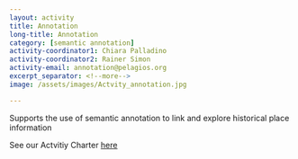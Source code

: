 ```yaml
---
layout: activity
title: Annotation
long-title: Annotation
category: [semantic annotation]
activity-coordinator1: Chiara Palladino
activity-coordinator2: Rainer Simon
activity-email: annotation@pelagios.org
excerpt_separator: <!--more-->
image: /assets/images/Actvity_annotation.jpg

---
```

Supports the use of semantic annotation to link and explore historical place information 

See our Actvitiy Charter <a href="https://docs.google.com/document/d/1Id6Ml9XKxiyf_VsG98DyeXzlAtLUbKqfhiNRkFDY4PY/edit">here</a> <!--more-->
